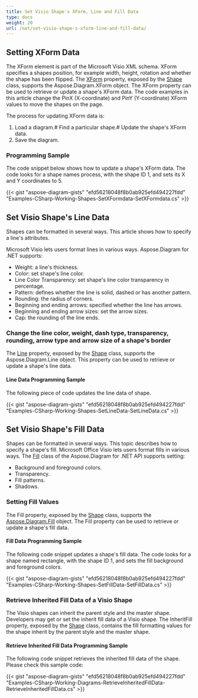 ```yaml
---
title: Set Visio Shape's XForm, Line and Fill Data
type: docs
weight: 20
url: /net/set-visio-shape-s-xform-line-and-fill-data/
---
```


## **Setting XForm Data**
The XForm element is part of the Microsoft Visio XML schema. XForm specifies a shapes position, for example width, height, rotation and whether the shape has been flipped. The [XForm](http://www.aspose.com/api/net/diagram/aspose.diagram/xform) property, exposed by the [Shape](http://www.aspose.com/api/net/diagram/aspose.diagram/shape) class, supports the Aspose.Diagram.XForm object. The XForm property can be used to retrieve or update a shape's XForm data. The code examples in this article change the PinX (X-coordinate) and PinY (Y-coordinate) XForm values to move the shapes on the page.

The process for updating XForm data is:

1. Load a diagram.# Find a particular shape.# Update the shape's XForm data.
1. Save the diagram.
### **Programming Sample**
The code snippet below shows how to update a shape's XForm data. The code looks for a shape names process, with the shape ID 1, and sets its X and Y coordinates to 5.

{{< gist "aspose-diagram-gists" "efd56218048f8b0ab925efd494227fdd" "Examples-CSharp-Working-Shapes-SetXFormdata-SetXFormdata.cs" >}}
## **Set Visio Shape's Line Data**
Shapes can be formatted in several ways. This article shows how to specify a line's attributes.

Microsoft Visio lets users format lines in various ways. Aspose.Diagram for .NET supports:

- Weight: a line's thickness.
- Color: set shape's line color.
- Line Color Transparency: set shape's line color transparency in percentage.
- Pattern: defines whether the line is solid, dashed or has another pattern.
- Rounding: the radius of corners.
- Beginning and ending arrows: specified whether the line has arrows.
- Beginning and ending arrow sizes: set the arrow sizes.
- Cap: the rounding of the line ends.
### **Change the line color, weight, dash type, transparency, rounding, arrow type and arrow size of a shape's border**
The [Line](http://www.aspose.com/api/net/diagram/aspose.diagram/line) property, exposed by the [Shape](http://www.aspose.com/api/net/diagram/aspose.diagram/shape) class, supports the Aspose.Diagram.Line object. This property can be used to retrieve or update a shape's line data.
#### **Line Data Programming Sample**
The following piece of code updates the line data of shape.

{{< gist "aspose-diagram-gists" "efd56218048f8b0ab925efd494227fdd" "Examples-CSharp-Working-Shapes-SetLineData-SetLineData.cs" >}}
## **Set Visio Shape's Fill Data**
Shapes can be formatted in several ways. This topic describes how to specify a shape's fill. Microsoft Office Visio lets users format fills in various ways. The [Fill](http://www.aspose.com/api/net/diagram/aspose.diagram/fill) class of the Aspose.Diagram for .NET API supports setting:

- Background and foreground colors.
- Transparency.
- Fill patterns.
- Shadows.
### **Setting Fill Values**
The Fill property, exposed by the [Shape](http://www.aspose.com/api/net/diagram/aspose.diagram/shape) class, supports the [Aspose.Diagram.Fill](http://www.aspose.com/api/net/diagram/aspose.diagram/fill) object. The Fill property can be used to retrieve or update a shape's fill data.
#### **Fill Data Programming Sample**
The following code snippet updates a shape's fill data. The code looks for a shape named rectangle, with the shape ID 1, and sets the fill background and foreground colors.

{{< gist "aspose-diagram-gists" "efd56218048f8b0ab925efd494227fdd" "Examples-CSharp-Working-Shapes-SetFillData-SetFillData.cs" >}}
### **Retrieve Inherited Fill Data of a Visio Shape**
The Visio shapes can inherit the parent style and the master shape. Developers may get or set the inherit fill data of a Visio shape. The InheritFill property, exposed by the [Shape](http://www.aspose.com/api/net/diagram/aspose.diagram/shape) class, contains the fill formatting values for the shape inherit by the parent style and the master shape.
#### **Retrieve Inherited Fill Data Programming Sample**
The following code snippet retrieves the inherited fill data of the shape. Please check this sample code:

{{< gist "aspose-diagram-gists" "efd56218048f8b0ab925efd494227fdd" "Examples-CSharp-Working-Diagrams-RetrieveInheritedFillData-RetrieveInheritedFillData.cs" >}}

